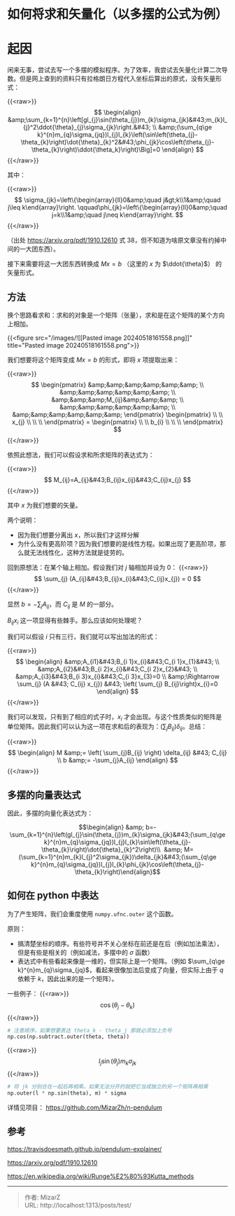 # 如何将求和矢量化（以多摆的公式为例）

# 起因
闲来无事，尝试去写一个多摆的模拟程序。为了效率，我尝试去矢量化计算二次导数。但是网上查到的资料只有拉格朗日方程代入坐标后算出的原式，没有矢量形式：


{{&lt;raw&gt;}}
$$
\begin{align}
&amp;\sum_{k=1}^{n}\left[gl_{j}\sin(\theta_{j})m_{k}\sigma_{jk}&#43;m_{k}l_{j}^2\ddot{\theta}_{j}\sigma_{jk}\right.&#43; \\
&amp;(\sum_{q\ge k}^{n}m_{q}\sigma_{jq})l_{j}l_{k}\left(\sin\left(\theta_{j}-\theta_{k}\right)\dot{\theta}_{k}^2&#43;\phi_{jk}\cos\left(\theta_{j}-\theta_{k}\right)\ddot{\theta_k}\right)\Big]=0
\end{align}
$$
{{&lt;/raw&gt;}}


其中：

{{&lt;raw&gt;}}
$$
\sigma_{jk}=\left\{\begin{array}{ll}0&amp;\quad j&gt;k\\1&amp;\quad j\leq k\end{array}\right. \qquad\phi_{jk}=\left\{\begin{array}{ll}0&amp;\quad j=k\\1&amp;\quad j\neq k\end{array}\right.
$$
{{&lt;/raw&gt;}}

（出处 https://arxiv.org/pdf/1910.12610 式 38，但不知道为啥原文章没有约掉中间的一大团东西）。

接下来需要将这一大团东西转换成 $Mx=b$ （这里的 $x$ 为 $\ddot{\theta}$） 的矢量形式。

## 方法
换个思路看求和：求和的对象是一个矩阵（张量），求和是在这个矩阵的某个方向上相加。

{{&lt;figure src=&#34;/images/![[Pasted image 20240518161558.png]]&#34; title=&#34;Pasted image 20240518161558.png&#34;&gt;}}

我们想要将这个矩阵变成 $Mx=b$ 的形式，即将 $x$ 项提取出来：

{{&lt;raw&gt;}}
$$
\begin{pmatrix}
&amp;&amp;&amp;&amp;&amp;&amp; \\
&amp;&amp;&amp;&amp;&amp;&amp; \\
&amp;&amp;&amp;M_{ij}&amp;&amp;&amp; \\
&amp;&amp;&amp;&amp;&amp;&amp; \\
&amp;&amp;&amp;&amp;&amp;&amp;
\end{pmatrix}
\begin{pmatrix} \\
 \\
x_{j} \\
 \\
 \\
\end{pmatrix} = 
\begin{pmatrix} \\
 \\
b_{i} \\
 \\
 \\
\end{pmatrix} 
$$
{{&lt;/raw&gt;}}

依照此想法，我们可以假设求和所求矩阵的表达式为：

{{&lt;raw&gt;}}
$$
M_{ij}=A_{ij}&#43;B_{ij}x_{ij}&#43;C_{ij}x_{j}
$$
{{&lt;/raw&gt;}}

其中 $x$ 为我们想要的矢量。

两个说明：
- 因为我们想要分离出 $x$，所以我们才这样分解
- 为什么没有更高阶项？因为我们想要的是线性方程。如果出现了更高阶项，那么就无法线性化，这种方法就是徒劳的。

回到原想法：在某个轴上相加。假设我们对 $j$ 轴相加并设为 0：
{{&lt;raw&gt;}}
$$
\sum_{j} (A_{ij}&#43;B_{ij}x_{i}&#43;C_{ij}x_{j}) = 0
$$
{{&lt;/raw&gt;}}

显然 $b=-\sum_{j}A_{ij}$，而 $C_{ij}$ 是 $M$ 的一部分。

$B_{ij}x_{i}$ 这一项显得有些棘手。那么应该如何处理呢？

我们可以假设 $i$ 只有三行，我们就可以写出加法的形式：

{{&lt;raw&gt;}}
$$
\begin{align}
&amp;A_{i1}&#43;B_{i 1}x_{i}&#43;C_{i 1}x_{1}&#43; \\
&amp;A_{i2}&#43;B_{i 2}x_{i}&#43;C_{i 2}x_{2}&#43; \\
&amp;A_{i3}&#43;B_{i 3}x_{i}&#43;C_{i 3}x_{3}=0 \\
&amp;\Rightarrow \sum_{j} (A &#43; C_{ij} x_{j}) &#43; \left( \sum_{j} B_{ij}\right)x_{i}=0
\end{align}
$$
{{&lt;/raw&gt;}}

我们可以发现，只有到了相应的式子时，$x_{i}$  才会出现。与这个性质类似的矩阵是单位矩阵。因此我们可以认为这一项在求和后的表现为：$\left( \sum_{j} B_{ij} \right)\delta_{ij}$。总结：

{{&lt;raw&gt;}}
$$
\begin{align}
M &amp;= \left( \sum_{j}B_{ij} \right) \delta_{ij} &#43; C_{ij} \\
b &amp;= -\sum_{j}A_{ij}
\end{align}
$$
{{&lt;/raw&gt;}}

## 多摆的向量表达式
因此，多摆的向量化表达式为：

$$\begin{align} &amp; b=-\sum_{k=1}^{n}\left(gl_{j}\sin(\theta_{j})m_{k}\sigma_{jk}&#43;(\sum_{q\ge k}^{n}m_{q}\sigma_{jq})l_{j}l_{k}\sin\left(\theta_{j}-\theta_{k}\right)\dot{\theta}_{k}^2\right)\\  &amp; M=(\sum_{k=1}^{n}m_{k}l_{j}^2\sigma_{jk})\delta_{jk}&#43;(\sum_{q\ge k}^{n}m_{q}\sigma_{jq})l_{j}l_{k}\phi_{jk}\cos\left(\theta_{j}-\theta_{k}\right)\end{align}$$

## 如何在 python 中表达
为了产生矩阵，我们会重度使用 `numpy.ufnc.outer` 这个函数。

原则：
- 搞清楚坐标的顺序。有些符号并不关心坐标在前还是在后（例如加法乘法），但是有些是相关的（例如减法，多摆中的 $\sigma$ 函数）
- 表达式中有些看起来像是一维的，但实际上是一个矩阵。（例如  $\sum_{q\ge k}^{n}m_{q}\sigma_{jq}$，看起来很像加法后变成了向量，但实际上由于 $q$ 依赖于 $k$，因此出来的是一个矩阵）。

一些例子：
{{&lt;raw&gt;}}
$$
\cos(\theta_{j}-\theta_{k})
$$
{{&lt;/raw&gt;}}

```python
# 注意顺序。如果想要表达 theta_k - theta_j 那就必须加上负号
np.cos(np.subtract.outer(theta, theta))
```

{{&lt;raw&gt;}}
$$
l_{j}\sin(\theta_{j})m_{k}\sigma_{jk}
$$
{{&lt;/raw&gt;}}

```python
# 将 jk 分别合在一起后再相乘。如果无法分开的就把它当成独立的另一个矩阵再相乘
np.outer(l * np.sin(theta), m) * sigma
```

详情见项目： https://github.com/MizarZh/n-pendulum

## 参考
https://travisdoesmath.github.io/pendulum-explainer/

https://arxiv.org/pdf/1910.12610

https://en.wikipedia.org/wiki/Runge%E2%80%93Kutta_methods

---

> 作者: MizarZ  
> URL: http://localhost:1313/posts/test/  

